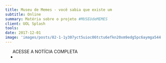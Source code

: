 ```yaml
---
title: Museu de Memes - você sabia que existe um
subtitle: Online
summary: Matéria sobre o projeto #MUSEUdeMEMES
client: UOL Splash
tools: 
date: 2017-12-01
image: 'images/posts/82-1-1y307yct5uioc06tctu6efkn20xm9edg5pc6aymga544.png'
---
```




<div class="post__share"><ul class="share__list list-reset">ACESSE A NOTÍCIA COMPLETA<li class="share__item" style="margin-left: 10px"><a class="share__link share__facebook" style="background: #fa5657" href="https://www.uol.com.br/splash/amp-stories/museu-de-memes-voce-sabia-que-isso-existia/" 
onclick=window.open(this.href, 'pop-up', 'left=20,top=20,width=500,height=500,toolbar=1,resizable=0'); return false;" title="Link" rel="nofollow"><i class="fa-solid fa-link"></i></a></li></ul></div>
<!-- <div class="gallery-box"><div class="gallery"><img src="/clipping/images/example-1.jpg" loading="lazy" alt="Project"><img src="/clipping/images/example-2.jpg" loading="lazy" alt="Project"></div><em>Gallery / <a href="https://www.freepik.com/" target="_blank">Freepic</a></em></div> -->
